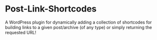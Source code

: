 Post-Link-Shortcodes
====================

A WordPress plugin for dynamically adding a collection of shortcodes for building links to a given post/archive (of any type) or simply returning the requested URL!
